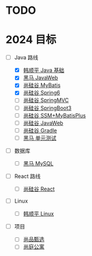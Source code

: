 # TODO

# 2024 目标

- [ ] Java 路线

  - [x] [韩顺平 Java 基础](https://www.bilibili.com/video/BV1fh411y7R8/)
  - [x] [黑马 JavaWeb](https://www.bilibili.com/video/BV1m84y1w7Tb)
  - [x] [尚硅谷 MyBatis](https://www.bilibili.com/video/av894307478/)
  - [x] [尚硅谷 Spring6](https://www.bilibili.com/video/BV1kR4y1b7Qc/)
  - [ ] [尚硅谷 SpringMVC](https://www.bilibili.com/video/BV1Ry4y1574R)
  - [ ] [尚硅谷 SpringBoot3](https://www.bilibili.com/video/BV1Es4y1q7Bf/)
  - [ ] [尚硅谷 SSM+MyBatisPlus](https://www.bilibili.com/video/BV1AP411s7D7/?spm_id_from=333.788.video.desc.click&vd_source=4cc541a67a2a414747f36ceb41d15b61)
  - [ ] [尚硅谷 JavaWeb](https://www.bilibili.com/video/BV1UN411x7xe/) 
  - [ ] [尚硅谷 Gradle](https://www.bilibili.com/video/BV1yT41137Y7/)
  - [ ] [黑马 单元测试](https://www.bilibili.com/video/BV1Pu411N7fH/)
- [ ] 数据库
  - [ ] [黑马 MySQL](https://www.bilibili.com/video/BV1Kr4y1i7ru/)
- [ ] React 路线
  - [ ] [尚硅谷 React](https://www.bilibili.com/video/BV1wy4y1D7JT/)
- [ ] Linux
  - [ ] [韩顺平 Linux](https://www.bilibili.com/video/BV1Sv411r7vd/)
- [ ] 项目
  - [ ] [尚品甄选](https://www.bilibili.com/video/BV1NF411S7DS/)
  - [ ] [尚庭公寓](https://www.bilibili.com/video/BV1At421K7gP)
